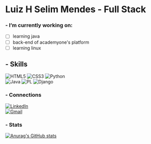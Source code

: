 # Luiz H Selim Mendes - Full Stack

### - I’m currently working on:
- [ ] learning java
- [ ] back-end of academyone's platform
- [ ] learning linux

## - Skills
![HTML5](https://img.shields.io/badge/HTML5-E34F26?style=for-the-badge&logo=html5&logoColor=white)
![CSS3](https://img.shields.io/badge/CSS3-1572B6?style=for-the-badge&logo=css3&logoColor=white)
![Python](https://img.shields.io/badge/python-3670A0?style=for-the-badge&logo=python&logoColor=ffdd54)\
![Java](https://img.shields.io/badge/java-%23ED8B00.svg?style=for-the-badge&logo=openjdk&logoColor=white)
![PL](https://img.shields.io/badge/PL%2FSQL-FFFFFF?style=for-the-badge&logo=oracle&logoColor=FF0000&labelColor=FFFFFF&color=FF0000)
![Django](https://img.shields.io/badge/django-%23092E20.svg?style=for-the-badge&logo=django&logoColor=white)



### - Connections 
[![LinkedIn](https://img.shields.io/badge/LinkedIn-0077B5?style=for-the-badge&logo=linkedin&logoColor=white)](https://www.linkedin.com/in/luiz-selim/)\
[![Gmail](https://img.shields.io/badge/Gmail-333333?style=for-the-badge&logo=gmail&logoColor=red)](mailto:luizh.selim@gmail.com)

### - Stats
[![Anurag's GitHub stats](https://github-readme-stats.vercel.app/api?username=selimnds&show_icons=true&hide_title=true&theme=transparent)](https://github.com/anuraghazra/github-readme-stats)




<!--
**selimnds/selimnds** is a ✨ _special_ ✨ repository because its `README.md` (this file) appears on your GitHub profile.

Here are some ideas to get you started:

- 🔭 I’m currently working on ...
- 🌱 I’m currently learning ...
- 👯 I’m looking to collaborate on ...
- 🤔 I’m looking for help with ...
- 💬 Ask me about ...
- 📫 How to reach me: ...
- 😄 Pronouns: ...
- ⚡ Fun fact: ...
-->
